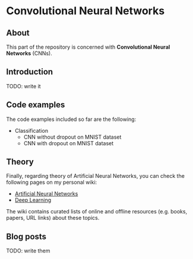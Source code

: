 # Convolutional Neural Networks

## About
This part of the repository is concerned with __Convolutional Neural Networks__ (CNNs).

## Introduction

TODO: write it

## Code examples

The code examples included so far are the following:

- Classification
  - CNN without dropout on MNIST dataset
  - CNN with dropout on MNIST dataset

## Theory

Finally, regarding theory of Artificial Neural Networks, you can check the following pages on my personal wiki:

- [Artificial Neural Networks](https://wiki.kourouklides.com/wiki/Artificial_Neural_Network)
- [Deep Learning](https://wiki.kourouklides.com/wiki/Deep_Learning)

The wiki contains curated lists of online and offline resources (e.g. books, papers, URL links) about these topics.

## Blog posts

TODO: write them
